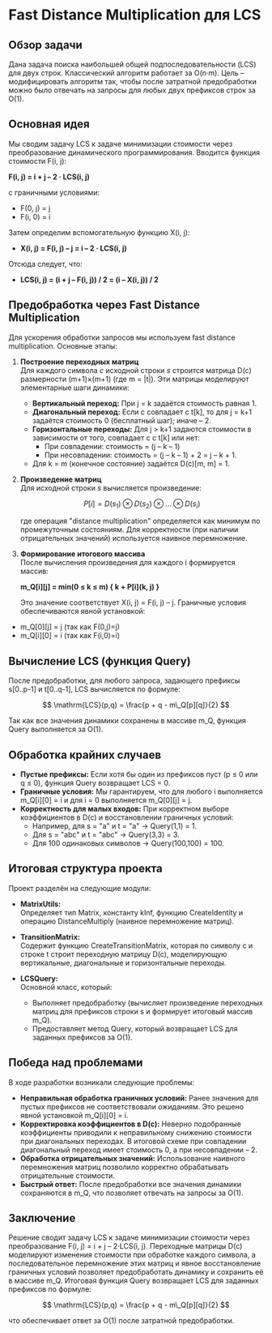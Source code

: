 # Fast Distance Multiplication для LCS

## Обзор задачи

Дана задача поиска наибольшей общей подпоследовательности (LCS) для двух строк. Классический алгоритм работает за O(n·m). Цель – модифицировать алгоритм так, чтобы после затратной предобработки можно было отвечать на запросы для любых двух префиксов строк за O(1).

## Основная идея

Мы сводим задачу LCS к задаче минимизации стоимости через преобразование динамического программирования. Вводится функция стоимости F(i, j):

**F(i, j) = i + j – 2 · LCS(i, j)**

с граничными условиями:
- F(0, j) = j
- F(i, 0) = i

Затем определим вспомогательную функцию X(i, j):
- **X(i, j) = F(i, j) – j = i – 2 · LCS(i, j)**

Отсюда следует, что:
- **LCS(i, j) = (i + j – F(i, j)) / 2 = (i – X(i, j)) / 2**

## Предобработка через Fast Distance Multiplication

Для ускорения обработки запросов мы используем fast distance multiplication. Основные этапы:

1. **Построение переходных матриц**  
   Для каждого символа *c* исходной строки *s* строится матрица D(c) размерности (m+1)×(m+1) (где m = |t|). Эти матрицы моделируют элементарные шаги динамики:
   - **Вертикальный переход:** При j = k задаётся стоимость равная 1.
   - **Диагональный переход:** Если c совпадает с t[k], то для j = k+1 задаётся стоимость 0 (бесплатный шаг); иначе – 2.
   - **Горизонтальные переходы:** Для j > k+1 задаются стоимости в зависимости от того, совпадает c с t[k] или нет:
     - При совпадении: стоимость = (j – k – 1)
     - При несовпадении: стоимость = (j – k – 1) + 2 = j – k + 1.
   - Для k = m (конечное состояние) задаётся D(c)[m, m] = 1.

2. **Произведение матриц**  
   Для исходной строки *s* вычисляется произведение:

   $$
   P[i] = D(s_1) \otimes D(s_2) \otimes \dots \otimes D(s_i)
   $$

   где операция "distance multiplication" определяется как минимум по промежуточным состояниям. Для корректности (при наличии отрицательных значений) используется наивное перемножение.

4. **Формирование итогового массива**  
   После вычисления произведения для каждого i формируется массив:

   **m_Q[i][j] = min(0 ≤ k ≤ m) { k + P[i](k, j) }**

   Это значение соответствует X(i, j) = F(i, j) – j. Граничные условия обеспечиваются явной установкой:
  - m_Q[0][j] = j (так как F(0,j)=j)
  - m_Q[i][0] = i (так как F(i,0)=i)

## Вычисление LCS (функция Query)

После предобработки, для любого запроса, задающего префиксы s[0..p-1] и t[0..q-1], LCS вычисляется по формуле:

$$
\mathrm{LCS}(p,q) = \frac{p + q - m\_Q[p][q]}{2}
$$

Так как все значения динамики сохранены в массиве m_Q, функция Query выполняется за O(1).

## Обработка крайних случаев

- **Пустые префиксы:** Если хотя бы один из префиксов пуст (p ≤ 0 или q ≤ 0), функция Query возвращает LCS = 0.
- **Граничные условия:** Мы гарантируем, что для любого i выполняется m_Q[i][0] = i и для i = 0 выполняется m_Q[0][j] = j.
- **Корректность для малых входов:** При корректном выборе коэффициентов в D(c) и восстановлении граничных условий:
  - Например, для s = "a" и t = "a" → Query(1,1) = 1.
  - Для s = "abc" и t = "abc" → Query(3,3) = 3.
  - Для 100 одинаковых символов → Query(100,100) = 100.

## Итоговая структура проекта

Проект разделён на следующие модули:

- **MatrixUtils:**  
  Определяет тип Matrix, константу kInf, функцию CreateIdentity и операцию DistanceMultiply (наивное перемножение матриц).

- **TransitionMatrix:**  
  Содержит функцию CreateTransitionMatrix, которая по символу c и строке t строит переходную матрицу D(c), моделирующую вертикальные, диагональные и горизонтальные переходы.

- **LCSQuery:**  
  Основной класс, который:
  - Выполняет предобработку (вычисляет произведение переходных матриц для префиксов строки s и формирует итоговый массив m_Q).
  - Предоставляет метод Query, который возвращает LCS для заданных префиксов за O(1).

## Победа над проблемами

В ходе разработки возникали следующие проблемы:
- **Неправильная обработка граничных условий:** Ранее значения для пустых префиксов не соответствовали ожиданиям. Это решено явной установкой m_Q[i][0] = i.
- **Корректировка коэффициентов в D(c):** Неверно подобранные коэффициенты приводили к неправильному снижению стоимости при диагональных переходах. В итоговой схеме при совпадении диагональный переход имеет стоимость 0, а при несовпадении – 2.
- **Обработка отрицательных значений:** Использование наивного перемножения матриц позволило корректно обрабатывать отрицательные стоимости.
- **Быстрый ответ:** После предобработки все значения динамики сохраняются в m_Q, что позволяет отвечать на запросы за O(1).

## Заключение

Решение сводит задачу LCS к задаче минимизации стоимости через преобразование F(i, j) = i + j – 2·LCS(i, j). Переходные матрицы D(c) моделируют изменения стоимости при обработке каждого символа, а последовательное перемножение этих матриц и явное восстановление граничных условий позволяет предобработать динамику и сохранить её в массиве m_Q. Итоговая функция Query возвращает LCS для заданных префиксов по формуле:

$$
\mathrm{LCS}(p,q) = \frac{p + q - m\_Q[p][q]}{2}
$$

что обеспечивает ответ за O(1) после затратной предобработки.
